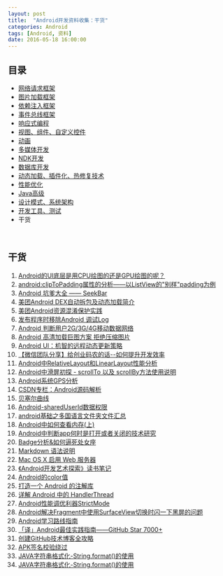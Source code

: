 ```yaml
---
layout: post
title:  "Android开发资料收集：干货"
categories: Android
tags: [Android, 资料]
date: 2016-05-18 16:00:00
---
```

## 目录

* <a href="{% post_url 2016-05-18-Android_Resources_Network_Framework %}">网络请求框架</a>
* <a href="{% post_url 2016-05-18-Android_Resources_Image_Loader_Framework %}">图片加载框架</a>
* <a href="{% post_url 2016-05-18-Android_Resources_DI_Framework %}">依赖注入框架</a>
* <a href="{% post_url 2016-05-18-Android_Resources_Eventbus_Framework %}">事件总线框架</a>
* <a href="{% post_url 2016-05-18-Android_Resources_ReactiveX %}">响应式编程</a>
* <a href="{% post_url 2016-05-18-Android_Resources_Views %}">视图、组件、自定义控件</a>
* <a href="{% post_url 2016-05-18-Android_Resources_Animation %}">动画</a>
* <a href="{% post_url 2016-05-18-Android_Resources_Media %}">多媒体开发</a>
* <a href="{% post_url 2016-05-18-Android_Resources_NDK %}">NDK开发</a>
* <a href="{% post_url 2016-05-18-Android_Resources_Database %}">数据库开发</a>
* <a href="{% post_url 2016-05-18-Android_Resources_Dynamic %}">动态加载、插件化、热修复技术</a>
* <a href="{% post_url 2016-05-18-Android_Resources_Optimize_Capacity %}">性能优化</a>
* <a href="{% post_url 2016-05-18-Android_Resources_Java %}">Java高级</a>
* <a href="{% post_url 2016-05-18-Android_Resources_Design_Pattern %}">设计模式、系统架构</a>
* <a href="{% post_url 2016-05-18-Android_Resources_Tools_Tests %}">开发工具、测试</a>
* 干货

<br />

## 干货

1. [Android的UI底层是用CPU绘图的还是GPU绘图的呢？](https://www.zhihu.com/question/25811504)
2. [android:clipToPadding属性的分析——以ListView的"别样"padding为例](http://blog.csdn.net/lfdfhl/article/details/38051815)
3. [Android 坑爹大全 —— SeekBar](http://light3moon.com/2015/01/26/Android%20%E5%9D%91%E7%88%B9%E5%A4%A7%E5%85%A8%20%E2%80%94%E2%80%94%20SeekBar)
4. [美团Android DEX自动拆包及动态加载简介](http://tech.meituan.com/mt-android-auto-split-dex.html)
5. [美团Android资源混淆保护实践](http://jcodecraeer.com/a/anzhuokaifa/androidkaifa/2015/0930/3539.html)
6. [发布程序时移除Android 调试Log](http://www.tuicool.com/articles/fE7bmu)
7. [Android 判断用户2G/3G/4G移动数据网络](http://blog.csdn.net/hknock/article/details/37650917)
8. [Android 高清加载巨图方案 拒绝压缩图片](http://blog.csdn.net/lmj623565791/article/details/49300989)
9. [Android UI：机智的远程动态更新策略](https://segmentfault.com/a/1190000003984408)
10. [【微信团队分享】给创业码农的话--如何提升开发效率
](http://mp.weixin.qq.com/s?__biz=MzAwNDY1ODY2OQ==&mid=400785752&idx=1&sn=e1c166e7fad0892811c9ca9bca6d1540&3rd=MzA3MDU4NTYzMw==&scene=6#rd)
11. [Android中RelativeLayout和LinearLayout性能分析](http://www.jianshu.com/p/8a7d059da746)
12. [Android中滑屏初探 - scrollTo 以及 scrollBy方法使用说明](http://www.open-open.com/lib/view/open1328834050046.html)
13. [Android系统GPS分析](http://blog.csdn.net/xnwyd/article/details/7198728)
14. [CSDN专栏：Android源码解析](http://blog.csdn.net/column/details/sourceanalytic.html)
15. [贝塞尔曲线](http://blog.csdn.net/androidzhaoxiaogang/article/details/8680330)
16. [Android-sharedUserId数据权限](http://wallage.blog.163.com/blog/static/17389624201011010539408)
17. [android基础之多国语言文件夹文件汇总](http://blog.csdn.net/lrx_growing/article/details/8085933)
18. [Android中如何查看内存(上) ](http://hubingforever.blog.163.com/blog/static/171040579201142010757755)
19. [Android中判断app何时是打开或者关闭的技术研究](http://www.jcodecraeer.com/a/anzhuokaifa/androidkaifa/2015/0428/2812.html)
20. [Badge分析&如何逼死处女座](http://www.jianshu.com/p/0992ff9eeeb6)
21. [Markdown 语法说明](http://www.appinn.com/markdown)
22. [Mac OS X 启用 Web 服务器](http://note.rpsh.net/posts/2013/11/26/osx-apache-server-php-mysql)
23. [《Android开发艺术探索》读书笔记
](http://hujiaweibujidao.github.io/blog/2015/12/05/Art-of-Android-Development-Reading-Notes)
24. [Android的color值](http://blog.csdn.net/heng615975867/article/details/8921681)
25. [打造一个 Android 的注解库](https://segmentfault.com/a/1190000002785541)
26. [详解 Android 中的 HandlerThread](http://droidyue.com/blog/2015/11/08/make-use-of-handlerthread)
27. [Android性能调优利器StrictMode](http://droidyue.com/blog/2015/09/26/android-tuning-tool-strictmode)
28. [Android解决Fragment中使用SurfaceView切换时闪一下黑屏的问题](http://blog.csdn.net/sbsujjbcy/article/details/48707551)
29. [Android学习路线指南](http://blog.csdn.net/singwhatiwanna/article/details/49560409)
30. [「译」Android最佳实践指南——GitHub Star 7000+](http://www.jianshu.com/p/613d28a3c8a0)
31. [创建GitHub技术博客全攻略](http://blog.csdn.net/renfufei/article/details/37725057)
32. [APK签名校验绕过](http://drops.wooyun.org/mobile/4296)
33. [JAVA字符串格式化-String.format()的使用](http://blog.csdn.net/lonely_fireworks/article/details/7962171)
34. [JAVA字符串格式化-String.format()的使用](http://blog.csdn.net/lonely_fireworks/article/details/7962171)
